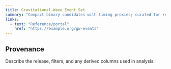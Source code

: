 ```yaml
---
title: Gravitational-Wave Event Set
summary: "Compact binary candidates with timing proxies; curated for residual tests."
links:
  - text: "Reference/portal"
    href: "https://example.org/gw-events"
---
```


## Provenance
Describe the release, filters, and any derived columns used in analysis.
